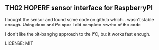 TH02 HOPERF sensor interface for RaspberryPI
--------------------------------------------

I bought the sensor and found some code on github which... wasn't stable
enough. Using docs and i²c spec I did complete rewrite of the code.

I don't like the bit-banging approach to the I²C, but it works fast enough.


LICENSE: MIT
